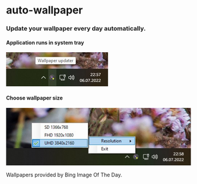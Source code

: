# auto-wallpaper
### Update your wallpaper every day automatically.

#### Application runs in system tray
![Screen1](https://raw.githubusercontent.com/mlogic1/auto-wallpaper/main/screenshots/system_tray.jpg)

#### Choose wallpaper size
![Screen2](https://raw.githubusercontent.com/mlogic1/auto-wallpaper/main/screenshots/system_tray_resolutions.jpg)

Wallpapers provided by Bing Image Of The Day.
